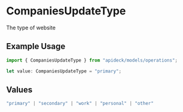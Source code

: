 # CompaniesUpdateType

The type of website

## Example Usage

```typescript
import { CompaniesUpdateType } from "apideck/models/operations";

let value: CompaniesUpdateType = "primary";
```

## Values

```typescript
"primary" | "secondary" | "work" | "personal" | "other"
```